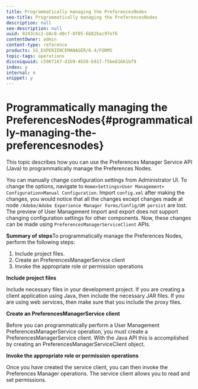 ```yaml
---
title: Programmatically managing the PreferencesNodes
seo-title: Programmatically managing the PreferencesNodes
description: null
seo-description: null
uuid: 9243c6c2-b8c8-40cf-8f05-6b82bac97ef6
contentOwner: admin
content-type: reference
products: SG_EXPERIENCEMANAGER/6.4/FORMS
topic-tags: operations
discoiquuid: c5907167-d1b9-4b58-b917-f5be81661bf9
index: y
internal: n
snippet: y
---
```


# Programmatically managing the PreferencesNodes{#programmatically-managing-the-preferencesnodes}

This topic describes how you can use the Preferences Manager Service API (Java) to programmatically manage the Preferences Nodes.

You can manually change configuration settings from Administrator UI. To change the options, navigate to `Home>Settings>User Management> Configuration>Manual Configuration`. Import `config.xml` after making the changes, you would notice that all the changes except changes made at node `/Adobe/Adobe Experience Manager Forms/Config/UM persist` are lost. The preview of User Management Import and export does not support changing configuration settings for other components. Now, these changes can be made using `PreferencesManagerServiceClient` APIs.

**Summary of steps**To programmatically manage the Preferences Nodes, perform the following steps:

1. Include project files. 
1. Create an PreferencesManagerService client
1. Invoke the appropriate role or permission operations

**Include project files**

Include necessary files in your development project. If you are creating a client application using Java, then include the necessary JAR files. If you are using web services, then make sure that you include the proxy files.

**Create an PreferencesManagerService client**

Before you can programmatically perform a User Management PreferencesManagerService operation, you must create a PreferencesManagerService client. With the Java API this is accomplished by creating an PreferencesManagerServiceClient object.

**Invoke the appropriate role or permission operations**

Once you have created the service client, you can then invoke the Preferences Manager operations. The service client allows you to read and set permissions.
